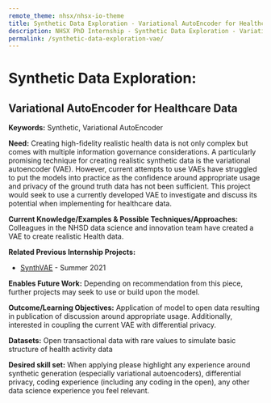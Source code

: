 ```yaml
---
remote_theme: nhsx/nhsx-io-theme
title: Synthetic Data Exploration - Variational AutoEncoder for Healthcare Data
description: NHSX PhD Internship - Synthetic Data Exploration - Variational AutoEncoder for Healthcare Data
permalink: /synthetic-data-exploration-vae/
---
```


# Synthetic Data Exploration: 
## Variational AutoEncoder for Healthcare Data

**Keywords:** Synthetic, Variational AutoEncoder

**Need:** Creating high-fidelity realistic health data is not only complex but comes with multiple information governance considerations.  A particularly promising technique for creating realistic synthetic data is the variational autoencoder (VAE).  However, current attempts to use VAEs have struggled to put the models into practice as the confidence around appropriate usage and privacy of the ground truth data has not been sufficient.  This project would seek to use a currently developed VAE to investigate and discuss its potential when implementing for healthcare data.  

**Current Knowledge/Examples & Possible Techniques/Approaches:**  Colleagues in the NHSD data science and innovation team have created a VAE to create realistic Health data. 

**Related Previous Internship Projects:** 
- [SynthVAE](https://github.com/nhsx/SynthVAE) - Summer 2021

**Enables Future Work:** Depending on recommendation from this piece, further projects may seek to use or build upon the model.

**Outcome/Learning Objectives:** Application of model to open data resulting in publication of discussion around appropriate usage.  Additionally, interested in coupling the current VAE with differential privacy. 

**Datasets:** Open transactional data with rare values to simulate basic structure of health activity data

**Desired skill set:** When applying please highlight any experience around synthetic generation (especially variational autoencoders), differential privacy, coding experience (including any coding in the open), any other data science experience you feel relevant. 